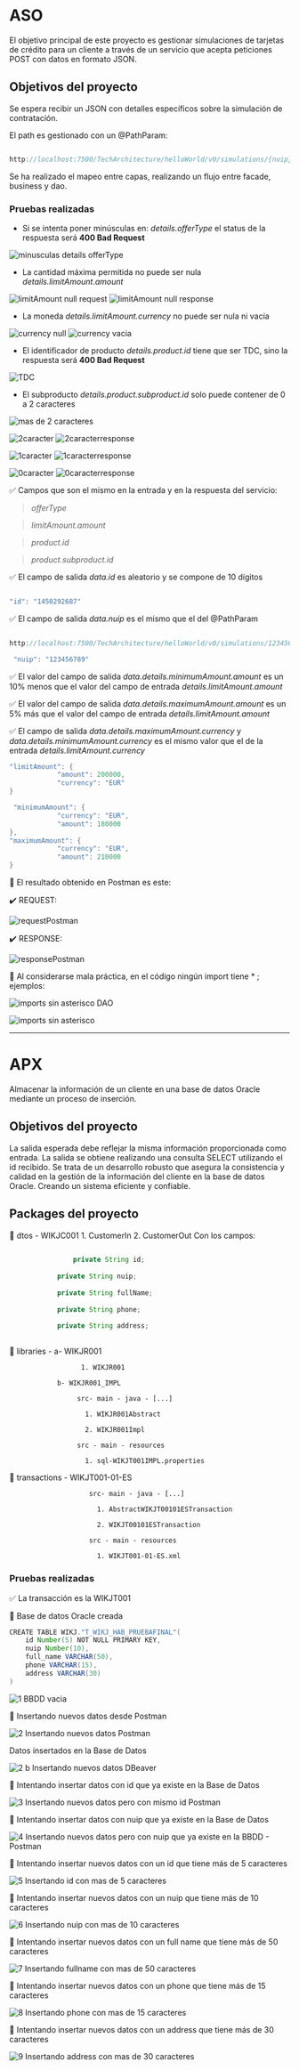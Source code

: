 # ASO

El objetivo principal de este proyecto es gestionar simulaciones de tarjetas de crédito para un cliente a través de un servicio que acepta peticiones POST con datos en formato JSON.

## Objetivos del proyecto

Se espera recibir un JSON con detalles específicos sobre la simulación de contratación.

El path es gestionado con un @PathParam:

```java

http://localhost:7500/TechArchitecture/helloWorld/v0/simulations/{nuip}

```

Se ha realizado el mapeo entre capas, realizando un flujo entre facade, business y dao.

### Pruebas realizadas

- Si se intenta poner minúsculas en: _details.offerType_ el status de la respuesta será **400 Bad Request**

![minusculas details offerType](https://github.com/beaperezm/PerezMedelBeatriz_pruebatec4/assets/113792109/97406e65-9ebf-4722-b514-ffd87220e307)


- La cantidad máxima permitida no puede ser nula _details.limitAmount.amount_

![limitAmount null request](https://github.com/beaperezm/PerezMedelBeatriz_pruebatec4/assets/113792109/cef7cfa4-f863-4a99-80ff-1f72dc648260)
![limitAmount null response](https://github.com/beaperezm/PerezMedelBeatriz_pruebatec4/assets/113792109/d235a7f7-08c2-42a8-95a7-200f3a544847)


- La moneda _details.limitAmount.currency_ no puede ser nula ni vacía

![currency null](https://github.com/beaperezm/PerezMedelBeatriz_pruebatec4/assets/113792109/0883c20b-4898-4ad6-bc9a-6f87017f93a2)
![currency vacia](https://github.com/beaperezm/PerezMedelBeatriz_pruebatec4/assets/113792109/7f385458-6a24-483f-a54f-ac85569f8b10)


- El identificador de producto _details.product.id_ tiene que ser TDC, sino la respuesta será **400 Bad Request**

![TDC](https://github.com/beaperezm/PerezMedelBeatriz_pruebatec4/assets/113792109/04b1dba4-2c77-4f7f-84d4-5dc902fdc9c8)


- El subproducto _details.product.subproduct.id_ solo puede contener de 0 a 2 caracteres

![mas de 2 caracteres](https://github.com/beaperezm/PerezMedelBeatriz_pruebatec4/assets/113792109/6f25d770-6049-4943-b07b-b707218e3e51)


![2caracter](https://github.com/beaperezm/PerezMedelBeatriz_pruebatec4/assets/113792109/4a5b1af5-8386-419a-aa51-8188a3e1975d)
![2caracterresponse](https://github.com/beaperezm/PerezMedelBeatriz_pruebatec4/assets/113792109/8b8cc2a0-b831-44af-ae03-b8480b584245)


![1caracter](https://github.com/beaperezm/PerezMedelBeatriz_pruebatec4/assets/113792109/f37753f9-52d6-4c0f-89d1-69b18b89a68f)
![1caracterresponse](https://github.com/beaperezm/PerezMedelBeatriz_pruebatec4/assets/113792109/b8093f05-4d46-43a6-911b-95aeb31a995c)


![0caracter](https://github.com/beaperezm/PerezMedelBeatriz_pruebatec4/assets/113792109/9ea331ba-fd17-465c-8f1c-8147b9c4f8eb)
![0caracterresponse](https://github.com/beaperezm/PerezMedelBeatriz_pruebatec4/assets/113792109/fc266f9c-04fb-4464-abb2-0fd0c41470af)



✅ Campos que son el mismo en la entrada y en la respuesta del servicio:

> _offerType_

> _limitAmount.amount_

> _product.id_

> _product.subproduct.id_

✅ El campo de salida _data.id_ es aleatorio y se compone de 10 dígitos

```java

"id": "1450292687"

```

✅ El campo de salida _data.nuip_ es el mismo que el del @PathParam

```java

http://localhost:7500/TechArchitecture/helloWorld/v0/simulations/123456789

 "nuip": "123456789"

```

✅ El valor del campo de salida _data.details.minimumAmount.amount_ es un 10% menos que el valor del campo de entrada _details.limitAmount.amount_

✅ El valor del campo de salida _data.details.maximumAmount.amount_ es un 5% más que el valor del campo de entrada _details.limitAmount.amount_

✅ El campo de salida _data.details.maximumAmount.currency_ y _data.details.minimumAmount.currency_ es el mismo valor que el de la entrada _details.limitAmount.currency_

```java
"limitAmount": {
            "amount": 200000,
            "currency": "EUR"
}

 "minimumAmount": {
            "currency": "EUR",
            "amount": 180000
},
"maximumAmount": {
            "currency": "EUR",
            "amount": 210000
}
```

🔹 El resultado obtenido en Postman es este:

✔️ REQUEST:

![requestPostman](https://github.com/beaperezm/PerezMedelBeatriz_pruebatec4/assets/113792109/f4cf77e5-39e4-4996-8611-e7c274f04c01)



✔️ RESPONSE:

![responsePostman](https://github.com/beaperezm/PerezMedelBeatriz_pruebatec4/assets/113792109/13cae5c9-7dfd-4dd2-89f8-c05096d1cc45)



🔹 Al considerarse mala práctica, en el código ningún import tiene \* ; ejemplos:

![imports sin asterisco DAO](https://github.com/beaperezm/PerezMedelBeatriz_pruebatec4/assets/113792109/28763639-9bae-4ffb-8feb-571686c7a13c)

![imports sin asterisco](https://github.com/beaperezm/PerezMedelBeatriz_pruebatec4/assets/113792109/070d34e9-dee3-4370-8e6a-2160249c69b1)




---

# APX

Almacenar la información de un cliente en una base de datos Oracle mediante un proceso de inserción.

## Objetivos del proyecto

La salida esperada debe reflejar la misma información proporcionada como entrada. La salida se obtiene realizando una consulta SELECT utilizando el id recibido.
Se trata de un desarrollo robusto que asegura la consistencia y calidad en la gestión de la información del cliente en la base de datos Oracle. Creando un sistema eficiente y confiable.

## Packages del proyecto

🔹 dtos -  WIKJC001
        1. CustomerIn
        2. CustomerOut
           Con los campos:
```java
	    
            	private String id;
	     
	        private String nuip;
	     
	        private String fullName;
	     
	        private String phone;
	     
	        private String address;
	 
```

 🔹 libraries - a- WIKJR001
 
                      1. WIKJR001
		      
                b- WIKJR001_IMPL
		
                     src- main - java - [...]
		     
                       1. WIKJR001Abstract
		       
                       2. WIKJR001Impl
		       
                     src - main - resources

                       1. sql-WIKJT001IMPL.properties

  🔹 transactions -  WIKJT001-01-ES
  
                        src- main - java - [...]
			
                          1. AbstractWIKJT00101ESTransaction
			  
                          2. WIKJT00101ESTransaction
			  
                        src - main - resources
			
                          1. WIKJT001-01-ES.xml

           

### Pruebas realizadas

✅ La transacción es la WIKJT001

🔹 Base de datos Oracle creada

```java
CREATE TABLE WIKJ."T_WIKJ_HAB_PRUEBAFINAL"(
	id Number(5) NOT NULL PRIMARY KEY,
	nuip Number(10),
	full_name VARCHAR(50),
	phone VARCHAR(15),
	address VARCHAR(30)
)
```

![1  BBDD vacia](https://github.com/beaperezm/PerezMedelBeatriz_pruebatec4/assets/113792109/fc7d5e22-b5a7-417c-aa35-9cf4ea719e0c)


🔹 Insertando nuevos datos desde Postman

![2  Insertando nuevos datos Postman](https://github.com/beaperezm/PerezMedelBeatriz_pruebatec4/assets/113792109/b419d073-f91d-4ce9-8d1e-12675343a6f7)


Datos insertados en la Base de Datos

![2 b  Insertando nuevos datos DBeaver](https://github.com/beaperezm/PerezMedelBeatriz_pruebatec4/assets/113792109/29ab4a6b-9ead-4e78-83d7-06de85fb4ad5)


🔹 Intentando insertar datos con id que ya existe en la Base de Datos

![3  Insertando nuevos datos pero con mismo id Postman](https://github.com/beaperezm/PerezMedelBeatriz_pruebatec4/assets/113792109/d5269185-8f8b-4531-82dc-d4b36938ad4d)



🔹 Intentando insertar datos con nuip que ya existe en la Base de Datos

![4  Insertando nuevos datos pero con nuip que ya existe en la BBDD - Postman](https://github.com/beaperezm/PerezMedelBeatriz_pruebatec4/assets/113792109/2197fe0c-d66b-433b-be1d-42f7ae180924)



🔹 Intentando insertar nuevos datos con un id que tiene más de 5 caracteres

![5   Insertando id con mas de 5 caracteres](https://github.com/beaperezm/PerezMedelBeatriz_pruebatec4/assets/113792109/747760f2-0a1b-4e41-9f9e-291adbcf0350)



🔹 Intentando insertar nuevos datos con un nuip que tiene más de 10 caracteres

![6   Insertando nuip con mas de 10 caracteres](https://github.com/beaperezm/PerezMedelBeatriz_pruebatec4/assets/113792109/91aa7948-9fe5-482a-ac25-796bab0dd026)



🔹 Intentando insertar nuevos datos con un full name que tiene más de 50 caracteres

![7   Insertando fullname con mas de 50 caracteres](https://github.com/beaperezm/PerezMedelBeatriz_pruebatec4/assets/113792109/0d33ab95-73d8-454c-8330-6b7d6a9be9c4)



🔹 Intentando insertar nuevos datos con un phone que tiene más de 15 caracteres

![8   Insertando phone con mas de 15 caracteres](https://github.com/beaperezm/PerezMedelBeatriz_pruebatec4/assets/113792109/cbe62d2f-406d-42c2-a14e-bb29a650c4cf)



🔹 Intentando insertar nuevos datos con un address que tiene más de 30 caracteres

![9   Insertando address con mas de 30 caracteres](https://github.com/beaperezm/PerezMedelBeatriz_pruebatec4/assets/113792109/b75ed871-1d84-4751-80b7-37184a463107)

